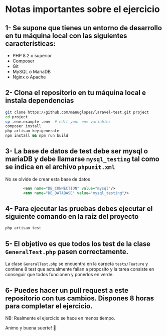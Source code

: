 # Notas importantes sobre el ejercicio

##  1- Se supone que tienes un entorno de desarrollo en tu máquina local con las siguientes características:

- PHP 8.2 o superior
- Composer
- Git 
- MySQL o MariaDB
- Nginx o Apache

## 2- Clona el repositorio en tu máquina local e instala dependencias

```bash
git clone https://github.com/manuglopez/laravel-test.git project
cd project
cp .env.example .env  # edit your env variables
composer install
php artisan key:generate
npm install && npm run build
```
## 3-  La base de datos de test debe ser mysql o mariaDB y debe llamarse `mysql_testing` tal como se indica en el archivo `phpunit.xml`
No se olvide de crear esta base de datos


```xml
        <env name="DB_CONNECTION" value="mysql"/>
        <env name="DB_DATABASE" value="mysql_testing"/>
```

## 4- Para ejecutar las pruebas  debes ejecutar el siguiente comando en la raíz del proyecto

```bash
php artisan test
```

## 5- El objetivo es que todos los test de la clase `GeneralTest.php` pasen correctamente.

La clase `GeneralTest.php` se encuentra en la carpeta `tests/Feature` y contiene 8 test que actualmente fallan a proposito y la tarea consiste en conseguir que todos funcionen y ponerlos en verde.


## 6- Puedes hacer un pull request a este repositorio con tus cambios. Dispones 8 horas para completar el ejercicio.
NB: Realmente el ejercicio se hace en menos tiempo.

Animo y buena suerte! 🚀